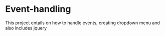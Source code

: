# Event-handling 
This project entails on how to handle events, creating dropdown menu and also includes jquery 
